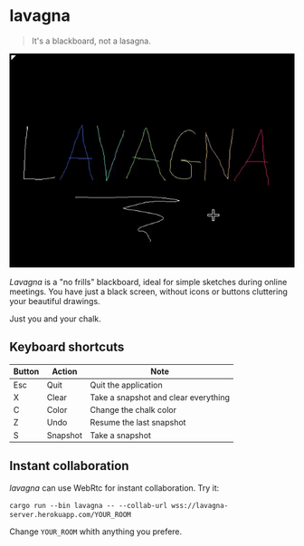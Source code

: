 # lavagna

> It's a blackboard, not a lasagna.

![preview](.lavagna.gif)

*Lavagna* is a "no frills" blackboard, ideal for simple sketches during online
meetings. You have just a black screen, without icons or buttons cluttering
your beautiful drawings. 

Just you and your chalk.

## Keyboard shortcuts

| Button | Action   | Note                                 |
|--------|----------|--------------------------------------|
| Esc    | Quit     | Quit the application                 |
| X      | Clear    | Take a snapshot and clear everything |
| C      | Color    | Change the chalk color               |
| Z      | Undo     | Resume the last snapshot             |
| S      | Snapshot | Take a snapshot                      |

## Instant collaboration

*lavagna* can use WebRtc for instant collaboration. Try it:

```shell
cargo run --bin lavagna -- --collab-url wss://lavagna-server.herokuapp.com/YOUR_ROOM
```

Change `YOUR_ROOM` whith anything you prefere.
